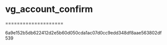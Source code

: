 # vg_account_confirm
====================

6a9e152b5db622412d2e5b60d050cda1ac07d0cc9edd348df8aae563802df539
